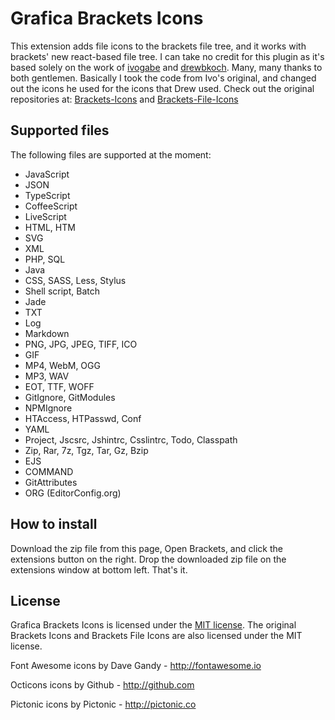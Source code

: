 Grafica Brackets Icons
==============
This extension adds file icons to the brackets file tree, and it works with brackets' new react-based file tree. I can take no credit for this plugin as it's based solely on the work of [ivogabe](https://github.com/ivogabe) and [drewbkoch](https://github.com/drewbkoch). Many, many thanks to both gentlemen. Basically I took the code from Ivo's original, and changed out the icons he used for the icons that Drew used. Check out the original repositories at: [Brackets-Icons](https://github.com/ivogabe/Brackets-Icons) and [Brackets-File-Icons](https://github.com/drewbkoch/Brackets-File-Icons)

Supported files
---------------
The following files are supported at the moment:

 - JavaScript
 - JSON
 - TypeScript
 - CoffeeScript
 - LiveScript
 - HTML, HTM
 - SVG
 - XML
 - PHP, SQL
 - Java
 - CSS, SASS, Less, Stylus
 - Shell script, Batch
 - Jade
 - TXT
 - Log
 - Markdown
 - PNG, JPG, JPEG, TIFF, ICO
 - GIF
 - MP4, WebM, OGG
 - MP3, WAV
 - EOT, TTF, WOFF
 - GitIgnore, GitModules
 - NPMIgnore
 - HTAccess, HTPasswd, Conf
 - YAML
 - Project, Jscsrc, Jshintrc, Csslintrc, Todo, Classpath
 - Zip, Rar, 7z, Tgz, Tar, Gz, Bzip
 - EJS
 - COMMAND
 - GitAttributes
 - ORG (EditorConfig.org)

How to install
--------------
Download the zip file from this page, Open Brackets, and click the extensions button on the right. Drop the downloaded zip file on the extensions window at bottom left. That's it.

License
-------
Grafica Brackets Icons is licensed under the [MIT license](http://opensource.org/licenses/MIT). The original Brackets Icons and Brackets File Icons are also licensed under the MIT license.

Font Awesome icons by Dave Gandy - http://fontawesome.io

Octicons icons by Github - http://github.com

Pictonic icons by Pictonic - http://pictonic.co
